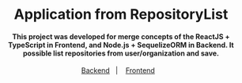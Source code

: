 <h1 align="center">
  Application from RepositoryList
</h1>
<h4 align="center">
  This project was developed for merge concepts of the ReactJS + TypeScript in Frontend, and Node.js + SequelizeORM in Backend. It possible list repositories from user/organization and save.
</h4>
<p align="center">
  <a href="/backend">Backend</a>&nbsp;&nbsp;&nbsp;|&nbsp;&nbsp;&nbsp;
  <a href="/frontend">Frontend</a>&nbsp;&nbsp;&nbsp;
</p>

